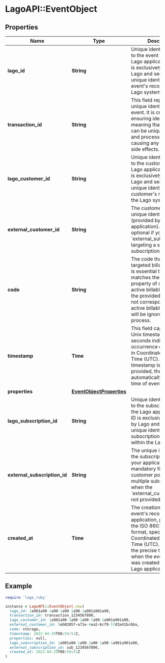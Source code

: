 # LagoAPI::EventObject

## Properties

| Name | Type | Description | Notes |
| ---- | ---- | ----------- | ----- |
| **lago_id** | **String** | Unique identifier assigned to the event within the Lago application. This ID is exclusively created by Lago and serves as a unique identifier for the event&#39;s record within the Lago system |  |
| **transaction_id** | **String** | This field represents a unique identifier for the event. It is crucial for ensuring idempotency, meaning that each event can be uniquely identified and processed without causing any unintended side effects. |  |
| **lago_customer_id** | **String** | Unique identifier assigned to the customer within the Lago application. This ID is exclusively created by Lago and serves as a unique identifier for the customer&#39;s record within the Lago system |  |
| **external_customer_id** | **String** | The customer external unique identifier (provided by your own application). This field is optional if you send the &#x60;external_subscription_id&#x60;, targeting a specific subscription. |  |
| **code** | **String** | The code that identifies a targeted billable metric. It is essential that this code matches the &#x60;code&#x60; property of one of your active billable metrics. If the provided code does not correspond to any active billable metric, it will be ignored during the process. |  |
| **timestamp** | **Time** | This field captures the Unix timestamp in seconds indicating the occurrence of the event in Coordinated Universal Time (UTC). If this timestamp is not provided, the API will automatically set it to the time of event reception. |  |
| **properties** | [**EventObjectProperties**](EventObjectProperties.md) |  | [optional] |
| **lago_subscription_id** | **String** | Unique identifier assigned to the subscription within the Lago application. This ID is exclusively created by Lago and serves as a unique identifier for the subscription’s record within the Lago system |  |
| **external_subscription_id** | **String** | The unique identifier of the subscription within your application. It is a mandatory field when the customer possesses multiple subscriptions or when the &#x60;external_customer_id&#x60; is not provided. |  |
| **created_at** | **Time** | The creation date of the event&#39;s record in the Lago application, presented in the ISO 8601 datetime format, specifically in Coordinated Universal Time (UTC). It provides the precise timestamp of when the event&#39;s record was created within the Lago application |  |

## Example

```ruby
require 'lago_ruby'

instance = LagoAPI::EventObject.new(
  lago_id: 1a901a90-1a90-1a90-1a90-1a901a901a90,
  transaction_id: transaction_1234567890,
  lago_customer_id: 1a901a90-1a90-1a90-1a90-1a901a901a90,
  external_customer_id: 5eb02857-a71e-4ea2-bcf9-57d3a41bc6ba,
  code: storage,
  timestamp: 2022-04-29T08:59:51Z,
  properties: null,
  lago_subscription_id: 1a901a90-1a90-1a90-1a90-1a901a901a90,
  external_subscription_id: sub_1234567890,
  created_at: 2022-04-29T08:59:51Z
)
```

